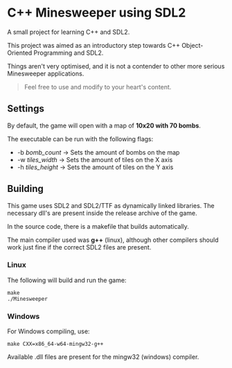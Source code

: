 C++ Minesweeper using SDL2
==========================

A small project for learning C++ and SDL2.

This project was aimed as an introductory step towards C++ Object-Oriented Programming and SDL2.

Things aren't very optimised, and it is not a contender to other more serious Minesweeper applications. 

> Feel free to use and modify to your heart's content.

## Settings

By default, the game will open with a map of **10x20 with 70 bombs**.

The executable can be run with the following flags:
  * -b *bomb_count* -> Sets the amount of bombs on the map
  * -w *tiles_width* -> Sets the amount of tiles on the X axis
  * -h *tiles_height* -> Sets the amount of tiles on the Y axis

## Building

This game uses SDL2 and SDL2/TTF as dynamically linked libraries. The necessary dll's are present inside the release archive of the game.

In the source code, there is a makefile that builds automatically.

The main compiler used was **g++** (linux), although other compilers should work just fine if the correct SDL2 files are present.

### Linux

The following will build and run the game:

    make
    ./Minesweeper

### Windows

For Windows compiling, use:

    make CXX=x86_64-w64-mingw32-g++ 

Available .dll files are present for the mingw32 (windows) compiler.
